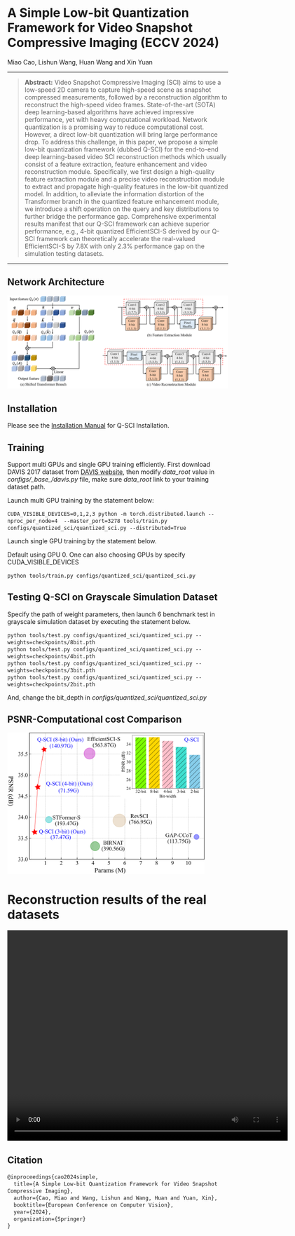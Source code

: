 # A Simple Low-bit Quantization Framework for Video Snapshot Compressive Imaging (ECCV 2024)
Miao Cao, Lishun Wang, Huan Wang and Xin Yuan

<hr />

> **Abstract:** Video Snapshot Compressive Imaging (SCI) aims to use a low-speed 2D camera to capture high-speed scene as snapshot compressed measurements, followed by a reconstruction algorithm to reconstruct the high-speed video frames. State-of-the-art (SOTA) deep learning-based algorithms have achieved impressive performance, yet with heavy computational workload. Network quantization is a promising way to reduce computational cost. However, a direct low-bit quantization will bring large performance drop. To address this challenge, in this paper, we propose a simple low-bit quantization framework (dubbed Q-SCI) for the end-to-end deep learning-based video SCI reconstruction methods which usually consist of a feature extraction, feature enhancement and video reconstruction module. Specifically, we first design a high-quality feature extraction module and a precise video reconstruction module to extract and propagate high-quality features in the low-bit quantized model. In addition, to alleviate the information distortion of the Transformer branch in the quantized feature enhancement module, we introduce a shift operation on the query and key distributions to further bridge the performance gap. Comprehensive experimental results manifest that our Q-SCI framework can achieve superior performance, e.g., 4-bit quantized EfficientSCI-S derived by our Q-SCI framework can theoretically accelerate the real-valued EfficientSCI-S by 7.8X with only 2.3% performance gap on the simulation testing datasets.
<hr />

## Network Architecture
![Illustration of Q-SCI](/figure/network.png)

## Installation
Please see the [Installation Manual](docs/install.md) for Q-SCI Installation. 

## Training 
Support multi GPUs and single GPU training efficiently. First download DAVIS 2017 dataset from [DAVIS website](https://davischallenge.org/), then modify *data_root* value in *configs/\_base_/davis.py* file, make sure *data_root* link to your training dataset path.

Launch multi GPU training by the statement below:

```
CUDA_VISIBLE_DEVICES=0,1,2,3 python -m torch.distributed.launch --nproc_per_node=4  --master_port=3278 tools/train.py configs/quantized_sci/quantized_sci.py --distributed=True
```

Launch single GPU training by the statement below.

Default using GPU 0. One can also choosing GPUs by specify CUDA_VISIBLE_DEVICES

```
python tools/train.py configs/quantized_sci/quantized_sci.py 
```

## Testing Q-SCI on Grayscale Simulation Dataset 
Specify the path of weight parameters, then launch 6 benchmark test in grayscale simulation dataset by executing the statement below.

```
python tools/test.py configs/quantized_sci/quantized_sci.py --weights=checkpoints/8bit.pth
python tools/test.py configs/quantized_sci/quantized_sci.py --weights=checkpoints/4bit.pth
python tools/test.py configs/quantized_sci/quantized_sci.py --weights=checkpoints/3bit.pth
python tools/test.py configs/quantized_sci/quantized_sci.py --weights=checkpoints/2bit.pth
```
And, change the bit_depth in *configs/quantized_sci/quantized_sci.py*

## PSNR-Computational cost Comparison
<img src="/figure/psnr.png" alt="PSNR-Params" width="450" height="322">

# Reconstruction results of the real datasets
<video width="640" height="480" controls>
  <source src="/figure/real_results.mp4" type="video/mp4">
  Your browser does not support the video tag.
</video>

## Citation

```
@inproceedings{cao2024simple,
  title={A Simple Low-bit Quantization Framework for Video Snapshot Compressive Imaging},
  author={Cao, Miao and Wang, Lishun and Wang, Huan and Yuan, Xin},
  booktitle={European Conference on Computer Vision},
  year={2024},
  organization={Springer}
}
```


